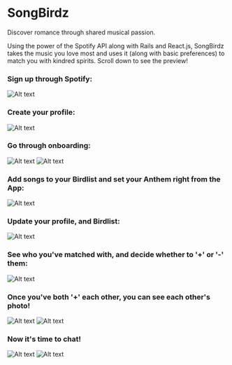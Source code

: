 # SongBirdz

Discover romance through shared musical passion.

Using the power of the Spotify API along with Rails and React.js, SongBirdz takes the music you love most and uses it (along with basic preferences) to match you with kindred spirits. Scroll down to see the preview!

### Sign up through Spotify:

![Alt text](/app/assets/images/1_landing_page.png "Landing Page")

### Create your profile:

![Alt text](/app/assets/images/2_create_profile.png "Create Profile")

### Go through onboarding:

![Alt text](/app/assets/images/3_onboarding.png "Onboarding")
![Alt text](/app/assets/images/4_onboarding2.png "Onboarding")

### Add songs to your Birdlist and set your Anthem right from the App:

![Alt text](/app/assets/images/5_birdlist.png "Birdlist")

### Update your profile, and Birdlist: 

![Alt text](/app/assets/images/6_profile_page.png "Profile Page")

### See who you've matched with, and decide whether to '+' or '-' them:

![Alt text](/app/assets/images/7_matches_page.png "Matches Page")

### Once you've both '+' each other, you can see each other's photo!

![Alt text](/app/assets/images/8_confirmed_match.png "Confirmed Match")
![Alt text](/app/assets/images/9_dropdown.png "Drop down")

### Now it's time to chat!

![Alt text](/app/assets/images/10_chat.png "Chat")
![Alt text](/app/assets/images/11_open_chat.png "Open Chat")
